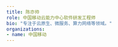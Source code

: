 ```yaml
---
title: 陈亦帅
role: 中国移动云能力中心软件研发工程师
bio: "专注于云原生、微服务、算力网络等领域。"
organizations:
- name: 中国移动
---
```


